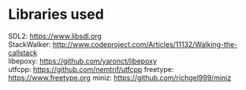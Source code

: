 Libraries used
==============

SDL2: https://www.libsdl.org  
StackWalker: http://www.codeproject.com/Articles/11132/Walking-the-callstack  
libepoxy: https://github.com/yaronct/libepoxy  
utfcpp: https://github.com/nemtrif/utfcpp
freetype: https://www.freetype.org
miniz: https://github.com/richgel999/miniz
